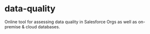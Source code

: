 # data-quality
Online tool for assessing data quality in Salesforce Orgs as well as on-premise &amp; cloud databases.
